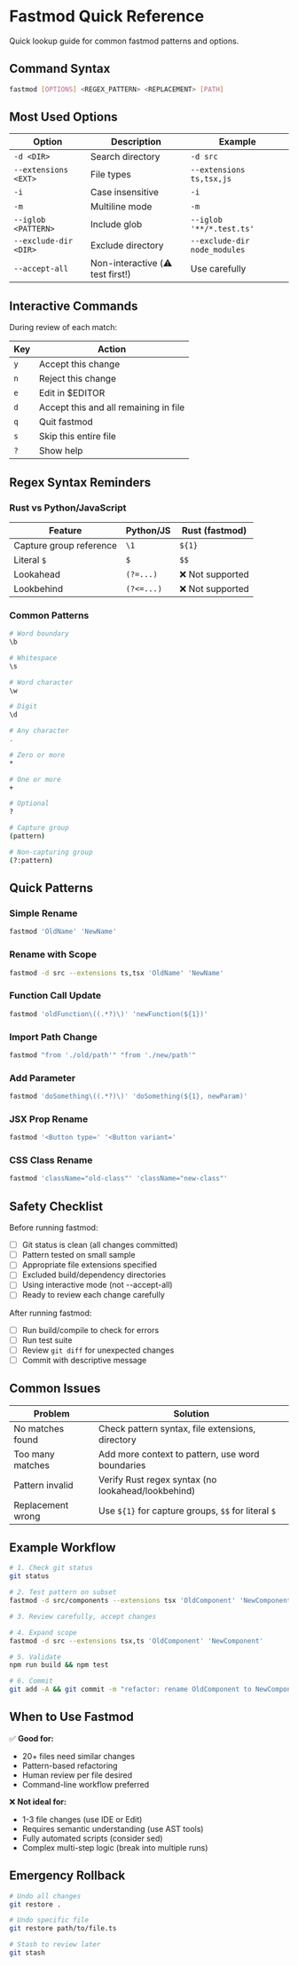 # Fastmod Quick Reference

Quick lookup guide for common fastmod patterns and options.

## Command Syntax

```bash
fastmod [OPTIONS] <REGEX_PATTERN> <REPLACEMENT> [PATH]
```

## Most Used Options

| Option | Description | Example |
|--------|-------------|---------|
| `-d <DIR>` | Search directory | `-d src` |
| `--extensions <EXT>` | File types | `--extensions ts,tsx,js` |
| `-i` | Case insensitive | `-i` |
| `-m` | Multiline mode | `-m` |
| `--iglob <PATTERN>` | Include glob | `--iglob '**/*.test.ts'` |
| `--exclude-dir <DIR>` | Exclude directory | `--exclude-dir node_modules` |
| `--accept-all` | Non-interactive (⚠️ test first!) | Use carefully |

## Interactive Commands

During review of each match:

| Key | Action |
|-----|--------|
| `y` | Accept this change |
| `n` | Reject this change |
| `e` | Edit in $EDITOR |
| `d` | Accept this and all remaining in file |
| `q` | Quit fastmod |
| `s` | Skip this entire file |
| `?` | Show help |

## Regex Syntax Reminders

### Rust vs Python/JavaScript

| Feature | Python/JS | Rust (fastmod) |
|---------|-----------|----------------|
| Capture group reference | `\1` | `${1}` |
| Literal `$` | `$` | `$$` |
| Lookahead | `(?=...)` | ❌ Not supported |
| Lookbehind | `(?<=...)` | ❌ Not supported |

### Common Patterns

```bash
# Word boundary
\b

# Whitespace
\s

# Word character
\w

# Digit
\d

# Any character
.

# Zero or more
*

# One or more
+

# Optional
?

# Capture group
(pattern)

# Non-capturing group
(?:pattern)
```

## Quick Patterns

### Simple Rename
```bash
fastmod 'OldName' 'NewName'
```

### Rename with Scope
```bash
fastmod -d src --extensions ts,tsx 'OldName' 'NewName'
```

### Function Call Update
```bash
fastmod 'oldFunction\((.*?)\)' 'newFunction(${1})'
```

### Import Path Change
```bash
fastmod "from './old/path'" "from './new/path'"
```

### Add Parameter
```bash
fastmod 'doSomething\((.*?)\)' 'doSomething(${1}, newParam)'
```

### JSX Prop Rename
```bash
fastmod '<Button type=' '<Button variant='
```

### CSS Class Rename
```bash
fastmod 'className="old-class"' 'className="new-class"'
```

## Safety Checklist

Before running fastmod:

- [ ] Git status is clean (all changes committed)
- [ ] Pattern tested on small sample
- [ ] Appropriate file extensions specified
- [ ] Excluded build/dependency directories
- [ ] Using interactive mode (not --accept-all)
- [ ] Ready to review each change carefully

After running fastmod:

- [ ] Run build/compile to check for errors
- [ ] Run test suite
- [ ] Review `git diff` for unexpected changes
- [ ] Commit with descriptive message

## Common Issues

| Problem | Solution |
|---------|----------|
| No matches found | Check pattern syntax, file extensions, directory |
| Too many matches | Add more context to pattern, use word boundaries |
| Pattern invalid | Verify Rust regex syntax (no lookahead/lookbehind) |
| Replacement wrong | Use `${1}` for capture groups, `$$` for literal `$` |

## Example Workflow

```bash
# 1. Check git status
git status

# 2. Test pattern on subset
fastmod -d src/components --extensions tsx 'OldComponent' 'NewComponent'

# 3. Review carefully, accept changes

# 4. Expand scope
fastmod -d src --extensions tsx,ts 'OldComponent' 'NewComponent'

# 5. Validate
npm run build && npm test

# 6. Commit
git add -A && git commit -m "refactor: rename OldComponent to NewComponent"
```

## When to Use Fastmod

✅ **Good for:**
- 20+ files need similar changes
- Pattern-based refactoring
- Human review per file desired
- Command-line workflow preferred

❌ **Not ideal for:**
- 1-3 file changes (use IDE or Edit)
- Requires semantic understanding (use AST tools)
- Fully automated scripts (consider sed)
- Complex multi-step logic (break into multiple runs)

## Emergency Rollback

```bash
# Undo all changes
git restore .

# Undo specific file
git restore path/to/file.ts

# Stash to review later
git stash
```
